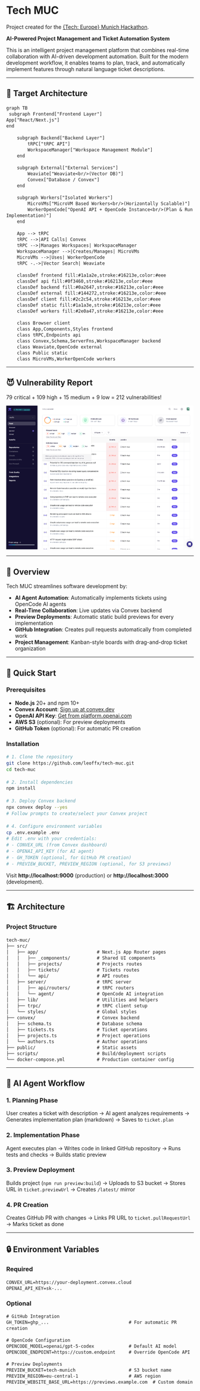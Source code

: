 # Tech MUC

Project created for the [{Tech: Europe} Munich Hackathon](https://luma.com/munich-hack).

**AI-Powered Project Management and Ticket Automation System**

This is an intelligent project management platform that combines real-time collaboration with AI-driven development automation. Built for the modern development workflow, it enables teams to plan, track, and automatically implement features through natural language ticket descriptions.

---

## 🎯 Target Architecture

```mermaid
graph TB
 subgraph Frontend["Frontend Layer"]
App["React/Next.js"]
end

    subgraph Backend["Backend Layer"]
        tRPC["tRPC API"]
        WorkspaceManager["Workspace Management Module"]
    end

    subgraph External["External Services"]
        Weaviate["Weaviate<br/>(Vector DB)"]
        Convex["Database / Convex"]
    end

    subgraph Workers["Isolated Workers"]
        MicroVMs["MicroVM Based Workers<br/>(Horizontally Scalable)"]
        WorkerOpenCode["OpenAI API + OpenCode Instance<br/>(Plan & Run Implementation)"]
    end

    App --> tRPC
    tRPC -->|API Calls| Convex
    tRPC -->|Manages Workspaces| WorkspaceManager
    WorkspaceManager -->|Creates/Manages| MicroVMs
    MicroVMs -->|Uses| WorkerOpenCode
    tRPC -.->|Vector Search| Weaviate

    classDef frontend fill:#1a1a2e,stroke:#16213e,color:#eee
    classDef api fill:#0f3460,stroke:#16213e,color:#eee
    classDef backend fill:#0a2647,stroke:#16213e,color:#eee
    classDef external fill:#144272,stroke:#16213e,color:#eee
    classDef client fill:#2c2c54,stroke:#16213e,color:#eee
    classDef static fill:#1a1a3e,stroke:#16213e,color:#eee
    classDef workers fill:#2e0a47,stroke:#16213e,color:#eee

    class Browser client
    class App,Components,Styles frontend
    class tRPC,Endpoints api
    class Convex,Schema,ServerFns,WorkspaceManager backend
    class Weaviate,OpenCode external
    class Public static
    class MicroVMs,WorkerOpenCode workers
```

---

## 😈 Vulnerability Report

79 critical + 109 high + 15 medium + 9 low = 212 vulnerabilities!

<img src="aikido/vulns.png">

---

## 👀 Overview

Tech MUC streamlines software development by:

- **AI Agent Automation**: Automatically implements tickets using OpenCode AI agents
- **Real-Time Collaboration**: Live updates via Convex backend
- **Preview Deployments**: Automatic static build previews for every implementation
- **GitHub Integration**: Creates pull requests automatically from completed work
- **Project Management**: Kanban-style boards with drag-and-drop ticket organization

---

## 🚀 Quick Start

### Prerequisites

- **Node.js** 20+ and npm 10+
- **Convex Account**: [Sign up at convex.dev](https://convex.dev)
- **OpenAI API Key**: [Get from platform.openai.com](https://platform.openai.com)
- **AWS S3** (optional): For preview deployments
- **GitHub Token** (optional): For automatic PR creation

### Installation

```bash
# 1. Clone the repository
git clone https://github.com/leoffx/tech-muc.git
cd tech-muc

# 2. Install dependencies
npm install

# 3. Deploy Convex backend
npx convex deploy --yes
# Follow prompts to create/select your Convex project

# 4. Configure environment variables
cp .env.example .env
# Edit .env with your credentials:
# - CONVEX_URL (from Convex dashboard)
# - OPENAI_API_KEY (for AI agent)
# - GH_TOKEN (optional, for GitHub PR creation)
# - PREVIEW_BUCKET, PREVIEW_REGION (optional, for S3 previews)
```

Visit **http://localhost:9000** (production) or **http://localhost:3000** (development).

---

## 🏗️ Architecture

### Project Structure

```
tech-muc/
├── src/
│   ├── app/                      # Next.js App Router pages
│   │   ├── _components/          # Shared UI components
│   │   ├── projects/             # Projects routes
│   │   ├── tickets/              # Tickets routes
│   │   └── api/                  # API routes
│   ├── server/                   # tRPC server
│   │   ├── api/routers/          # tRPC routers
│   │   └── agent/                # OpenCode AI integration
│   ├── lib/                      # Utilities and helpers
│   ├── trpc/                     # tRPC client setup
│   └── styles/                   # Global styles
├── convex/                       # Convex backend
│   ├── schema.ts                 # Database schema
│   ├── tickets.ts                # Ticket operations
│   ├── projects.ts               # Project operations
│   └── authors.ts                # Author operations
├── public/                       # Static assets
├── scripts/                      # Build/deployment scripts
└── docker-compose.yml            # Production container config
```

---

## 🤖 AI Agent Workflow

### 1. Planning Phase

User creates a ticket with description → AI agent analyzes requirements → Generates implementation plan (markdown) → Saves to `ticket.plan`

### 2. Implementation Phase

Agent executes plan → Writes code in linked GitHub repository → Runs tests and checks → Builds static preview

### 3. Preview Deployment

Builds project (`npm run preview:build`) → Uploads to S3 bucket → Stores URL in `ticket.previewUrl` → Creates `/latest/` mirror

### 4. PR Creation

Creates GitHub PR with changes → Links PR URL to `ticket.pullRequestUrl` → Marks ticket as done

---

## 🔒 Environment Variables

### Required

```env
CONVEX_URL=https://your-deployment.convex.cloud
OPENAI_API_KEY=sk-...
```

### Optional

```env
# GitHub Integration
GH_TOKEN=ghp_...                              # For automatic PR creation

# OpenCode Configuration
OPENCODE_MODEL=openai/gpt-5-codex             # Default AI model
OPENCODE_ENDPOINT=https://custom.endpoint     # Override OpenCode API

# Preview Deployments
PREVIEW_BUCKET=tech-munich                    # S3 bucket name
PREVIEW_REGION=eu-central-1                   # AWS region
PREVIEW_WEBSITE_BASE_URL=https://previews.example.com  # Custom domain
```
